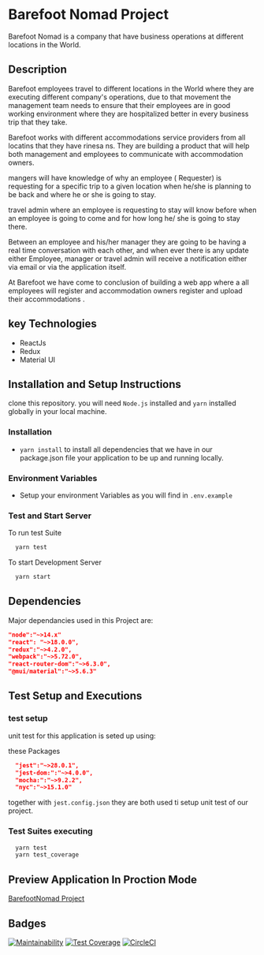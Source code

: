 # Barefoot Nomad  Project
Barefoot Nomad is a company that have business operations at different locations in the World.
## Description

Barefoot employees travel to different locations in the World where they are executing different  company's operations, due to that movement the management team needs to ensure that their employees are in good working environment where they are hospitalized better in every business trip that they take.

Barefoot works with different accommodations service providers from all locatins that they have rinesa
ns. They are building a product that will help both management and employees to communicate with accommodation owners.

mangers will have knowledge of why an employee ( Requester) is requesting for a specific trip to a given location when he/she is planning to be back and where he or she is going to stay.

travel admin where an employee is requesting to stay will know before when an employee is going to come  and for how long he/ she is going to stay there.

Between an employee and his/her manager they are going to be having a real time conversation with each other,  and when ever there is any update either Employee, manager or travel admin will receive a notification either via email or via the application itself.



At Barefoot we have come to conclusion of building  a web app where a all employees will register and accommodation owners register and upload their accommodations .

## key Technologies 

  * ReactJs
  * Redux
  * Material UI

## Installation and Setup Instructions

clone this repository. you will need ` Node.js ` installed and `yarn` installed globally in your local machine.

### Installation

  * `yarn install` to install all dependencies that we have in our package.json file your application to be up and running locally.

### Environment Variables

  * Setup your environment Variables as you will find in `.env.example`
### Test and Start Server

  To run test Suite

```bash
  yarn test
```

  To start Development Server

```bash
  yarn start
```

## Dependencies

Major dependancies used in this Project are:

```json
"node":"~>14.x"
"react": "~>18.0.0",
"redux":"~>4.2.0",
"webpack":"~>5.72.0",
"react-router-dom":"~>6.3.0",
"@mui/material":"~>5.6.3"

```

## Test Setup and Executions

### test setup

unit test for this application is seted up using:

these Packages

```json
  "jest":"~>28.0.1",
  "jest-dom:":"~>4.0.0",
  "mocha:":"~>9.2.2",
  "nyc":"~>15.1.0"
```

together with `jest.config.json` they are both used ti setup unit test of our project.

### Test Suites executing

```bash
  yarn test
  yarn test_coverage
```

## Preview Application In Proction Mode

[BarefootNomad Project](https://barefoot-nomad-fe.netlify.app/)

## Badges

[![Maintainability](https://api.codeclimate.com/v1/badges/7af49c3e0f4c964ed6ba/maintainability)](https://codeclimate.com/github/atlp-rwanda/cabal-bn-fe/maintainability)
[![Test Coverage](https://api.codeclimate.com/v1/badges/7af49c3e0f4c964ed6ba/test_coverage)](https://codeclimate.com/github/atlp-rwanda/cabal-bn-fe/test_coverage)
[![CircleCI](https://circleci.com/gh/atlp-rwanda/cabal-bn-fe/tree/dev.svg?style=svg&circle-token=3a828943dbcc261f53265b086a2e206c25d12cf4)](https://circleci.com/gh/atlp-rwanda/cabal-bn-fe/tree/dev)